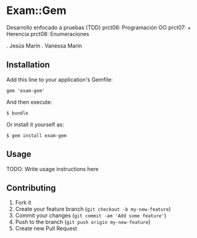 # Exam::Gem

Desarrollo enfocado a pruebas (TDD)
prct06: Programación OO
prct07: + Herencia
prct08: Enumeraciones

. Jesús Marín
. Vanessa Marín

## Installation

Add this line to your application's Gemfile:

    gem 'exam-gem'

And then execute:

    $ bundle

Or install it yourself as:

    $ gem install exam-gem

## Usage

TODO: Write usage instructions here

## Contributing

1. Fork it
2. Create your feature branch (`git checkout -b my-new-feature`)
3. Commit your changes (`git commit -am 'Add some feature'`)
4. Push to the branch (`git push origin my-new-feature`)
5. Create new Pull Request
